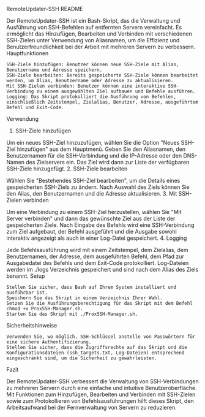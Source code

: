 RemoteUpdater-SSH README

Der RemoteUpdater-SSH ist ein Bash-Skript, das die Verwaltung und Ausführung von SSH-Befehlen auf entfernten Servern vereinfacht. Es ermöglicht das Hinzufügen, Bearbeiten und Verbinden mit verschiedenen SSH-Zielen unter Verwendung von Aliasnamen, um die Effizienz und Benutzerfreundlichkeit bei der Arbeit mit mehreren Servern zu verbessern.
Hauptfunktionen

    SSH-Ziele hinzufügen: Benutzer können neue SSH-Ziele mit Alias, Benutzername und Adresse speichern.
    SSH-Ziele bearbeiten: Bereits gespeicherte SSH-Ziele können bearbeitet werden, um Alias, Benutzername oder Adresse zu aktualisieren.
    Mit SSH-Zielen verbinden: Benutzer können eine interaktive SSH-Verbindung zu einem ausgewählten Ziel aufbauen und Befehle ausführen.
    Logging: Das Skript protokolliert die Ausführung von Befehlen, einschließlich Zeitstempel, Zielalias, Benutzer, Adresse, ausgeführtem Befehl und Exit-Code.

Verwendung
1. SSH-Ziele hinzufügen

Um ein neues SSH-Ziel hinzuzufügen, wählen Sie die Option "Neues SSH-Ziel hinzufügen" aus dem Hauptmenü. Geben Sie den Aliasnamen, den Benutzernamen für die SSH-Verbindung und die IP-Adresse oder den DNS-Namen des Zielservers ein. Das Ziel wird dann zur Liste der verfügbaren SSH-Ziele hinzugefügt.
2. SSH-Ziele bearbeiten

Wählen Sie "Bestehendes SSH-Ziel bearbeiten", um die Details eines gespeicherten SSH-Ziels zu ändern. Nach Auswahl des Ziels können Sie den Alias, den Benutzernamen und die Adresse aktualisieren.
3. Mit SSH-Zielen verbinden

Um eine Verbindung zu einem SSH-Ziel herzustellen, wählen Sie "Mit Server verbinden" und dann das gewünschte Ziel aus der Liste der gespeicherten Ziele. Nach Eingabe des Befehls wird eine SSH-Verbindung zum Ziel aufgebaut, der Befehl ausgeführt und die Ausgabe sowohl interaktiv angezeigt als auch in einer Log-Datei gespeichert.
4. Logging

Jede Befehlsausführung wird mit einem Zeitstempel, dem Zielalias, dem Benutzernamen, der Adresse, dem ausgeführten Befehl, dem Pfad zur Ausgabedatei des Befehls und dem Exit-Code protokolliert. Log-Dateien werden im ./logs Verzeichnis gespeichert und sind nach dem Alias des Ziels benannt.
Setup

    Stellen Sie sicher, dass Bash auf Ihrem System installiert und ausführbar ist.
    Speichern Sie das Skript in einem Verzeichnis Ihrer Wahl.
    Setzen Sie die Ausführungsberechtigung für das Skript mit dem Befehl chmod +x ProxSSH-Manager.sh.
    Starten Sie das Skript mit ./ProxSSH-Manager.sh.

Sicherheitshinweise

    Verwenden Sie, wo möglich, SSH-Schlüssel anstelle von Passwörtern für eine sichere Authentifizierung.
    Stellen Sie sicher, dass die Zugriffsrechte auf das Skript und die Konfigurationsdateien (ssh_targets.txt, Log-Dateien) entsprechend eingeschränkt sind, um die Sicherheit zu gewährleisten.

Fazit

Der RemoteUpdater-SSH verbessert die Verwaltung von SSH-Verbindungen zu mehreren Servern durch eine einfache und intuitive Benutzeroberfläche. Mit Funktionen zum Hinzufügen, Bearbeiten und Verbinden mit SSH-Zielen sowie zum Protokollieren von Befehlsausführungen hilft dieses Skript, den Arbeitsaufwand bei der Fernverwaltung von Servern zu reduzieren.
